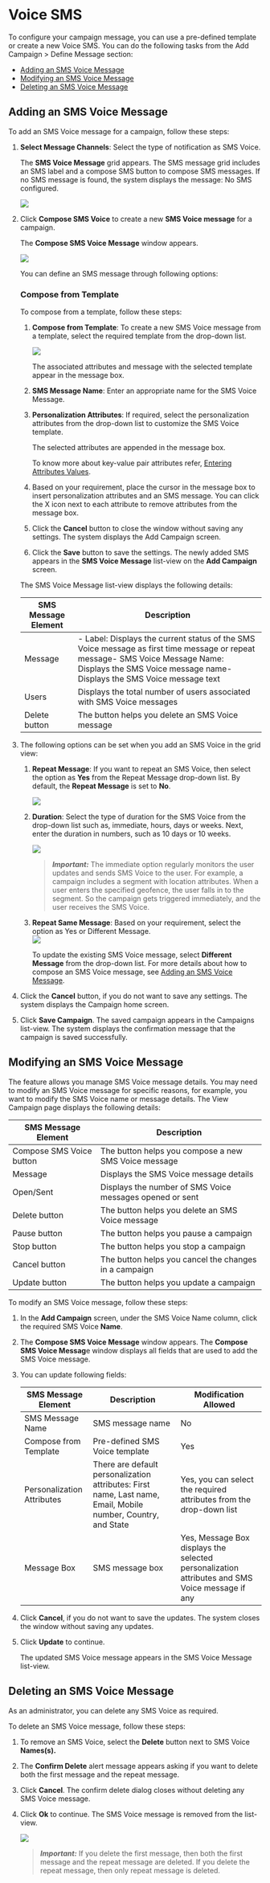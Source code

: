                              

Voice SMS
=========

To configure your campaign message, you can use a pre-defined template or create a new Voice SMS. You can do the following tasks from the Add Campaign > Define Message section:

*   [Adding an SMS Voice Message](#adding-an-sms-voice-message)
*   [Modifying an SMS Voice Message](#modifying-an-sms-voice-message)
*   [Deleting an SMS Voice Message](#deleting-an-sms-voice-message)

Adding an SMS Voice Message
---------------------------

To add an SMS Voice message for a campaign, follow these steps:

1.  **Select Message Channels**: Select the type of notification as SMS Voice.
    
    The **SMS Voice Message** grid appears. The SMS message grid includes an SMS label and a compose SMS button to compose SMS messages. If no SMS message is found, the system displays the message: No SMS configured.
    
    ![](../Resources/Images/Engagement/Campaign/CampaignvoiceSms_602x342.png)
    
2.  Click **Compose SMS Voice** to create a new **SMS Voice message** for a campaign.
    
    The **Compose SMS Voice Message** window appears.
    
    ![](../Resources/Images/Engagement/Campaign/composeSmsVoice_598x290.png)
    
    You can define an SMS message through following options:
    
    ### Compose from Template
    
    To compose from a template, follow these steps:
    
    1.  **Compose from Template**: To create a new SMS Voice message from a template, select the required template from the drop-down list.
        
        ![](../Resources/Images/Engagement/Campaign/composefromtemplatesms.png)
        
        The associated attributes and message with the selected template appear in the message box.
        
    2.  **SMS Message Name**: Enter an appropriate name for the SMS Voice Message.
    3.  **Personalization Attributes**: If required, select the personalization attributes from the drop-down list to customize the SMS Voice template.
        
        The selected attributes are appended in the message box.
        
        To know more about key-value pair attributes refer, [Entering Attributes Values](Entering_Value_for_the_Attributes.md).
        
    4.  Based on your requirement, place the cursor in the message box to insert personalization attributes and an SMS message. You can click the X icon next to each attribute to remove attributes from the message box.
    5.  Click the **Cancel** button to close the window without saving any settings. The system displays the Add Campaign screen.
    6.  Click the **Save** button to save the settings. The newly added SMS appears in the **SMS Voice Message** list-view on the **Add Campaign** screen.
    
    The SMS Voice Message list-view displays the following details:
    
    | SMS Message Element | Description |
    | --- | --- |
    | Message | \- Label: Displays the current status of the SMS Voice message as first time message or repeat message- SMS Voice Message Name: Displays the SMS Voice message name- Displays the SMS Voice message text |
    | Users | Displays the total number of users associated with SMS Voice messages |
    | Delete button | The button helps you delete an SMS Voice message |
    
3.  The following options can be set when you add an SMS Voice in the grid view:
    1.  **Repeat Message**: If you want to repeat an SMS Voice, then select the option as **Yes** from the Repeat Message drop-down list. By default, the **Repeat Message** is set to **No**.
        
        ![](../Resources/Images/Engagement/Campaign/rms.png)  
        
    2.  **Duration**: Select the type of duration for the SMS Voice from the drop-down list such as, immediate, hours, days or weeks. Next, enter the duration in numbers, such as 10 days or 10 weeks.
        
        ![](../Resources/Images/Engagement/Campaign/repeatmsgdurationsms.png)
        
        > **_Important:_** The immediate option regularly monitors the user updates and sends SMS Voice to the user. For example, a campaign includes a segment with location attributes. When a user enters the specified geofence, the user falls in to the segment. So the campaign gets triggered immediately, and the user receives the SMS Voice.
        
    3.  **Repeat Same Message**: Based on your requirement, select the option as Yes or Different Message.  
        ![](../Resources/Images/Engagement/Campaign/repeatsamesmsor_different.png)  
        
        To update the existing SMS Voice message, select **Different** **Message** from the drop-down list. For more details about how to compose an SMS Voice message, see [Adding an SMS Voice Message](#adding-an-sms-voice-message).
        
4.  Click the **Cancel** button, if you do not want to save any settings. The system displays the Campaign home screen.
5.  Click **Save Campaign**. The saved campaign appears in the Campaigns list-view. The system displays the confirmation message that the campaign is saved successfully.

Modifying an SMS Voice Message
------------------------------

The feature allows you manage SMS Voice message details. You may need to modify an SMS Voice message for specific reasons, for example, you want to modify the SMS Voice name or message details. The View Campaign page displays the following details:

  
| SMS Message Element | Description |
| --- | --- |
| Compose SMS Voice button | The button helps you compose a new SMS Voice message |
| Message | Displays the SMS Voice message details |
| Open/Sent | Displays the number of SMS Voice messages opened or sent |
| Delete button | The button helps you delete an SMS Voice message |
| Pause button | The button helps you pause a campaign |
| Stop button | The button helps you stop a campaign |
| Cancel button | The button helps you cancel the changes in a campaign |
| Update button | The button helps you update a campaign |

To modify an SMS Voice message, follow these steps:

1.  In the **Add Campaign** screen, under the SMS Voice Name column, click the required SMS Voice **Name**.
2.  The **Compose SMS Voice Message** window appears. The **Compose SMS Voice Messag**e window displays all fields that are used to add the SMS Voice message.
    
3.  You can update following fields:
    
    | SMS Message Element | Description | Modification Allowed |
    | --- | --- | --- |
    | SMS Message Name | SMS message name | No |
    | Compose from Template | Pre-defined SMS Voice template | Yes |
    | Personalization Attributes | There are default personalization attributes: First name, Last name, Email, Mobile number, Country, and State | Yes, you can select the required attributes from the drop-down list |
    | Message Box | SMS message box | Yes, Message Box displays the selected personalization attributes and SMS Voice message if any |
    
4.  Click **Cancel**, if you do not want to save the updates. The system closes the window without saving any updates.
5.  Click **Update** to continue.
    
    The updated SMS Voice message appears in the SMS Voice Message list-view.
    

Deleting an SMS Voice Message
-----------------------------

As an administrator, you can delete any SMS Voice as required.

To delete an SMS Voice message, follow these steps:

1.  To remove an SMS Voice, select the **Delete** button next to SMS Voice **Names(s).**
2.  The **Confirm Delete** alert message appears asking if you want to delete both the first message and the repeat message.
3.  Click **Cancel**. The confirm delete dialog closes without deleting any SMS Voice message.
4.  Click **Ok** to continue. The SMS Voice message is removed from the list-view.
    
    ![](../Resources/Images/Engagement/Campaign/deletesmsmsg_739x150.png)
    
    > **_Important:_** If you delete the first message, then both the first message and the repeat message are deleted. If you delete the repeat message, then only repeat message is deleted.
